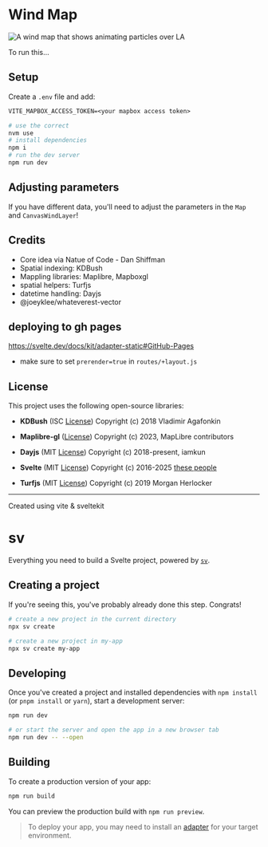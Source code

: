 # Wind Map

![A wind map that shows animating particles over LA](./documentation/wind-map--002.gif)

To run this...

## Setup

Create a `.env` file and add:

```txt
VITE_MAPBOX_ACCESS_TOKEN=<your mapbox access token>
```

```sh
# use the correct
nvm use
# install dependencies
npm i
# run the dev server
npm run dev
```

## Adjusting parameters

If you have different data, you'll need to adjust the parameters in the `Map` and `CanvasWindLayer`!

## Credits

- Core idea via Natue of Code - Dan Shiffman
- Spatial indexing: KDBush
- Mappling libraries: Maplibre, Mapboxgl
- spatial helpers: Turfjs
- datetime handling: Dayjs
- @joeyklee/whateverest-vector

## deploying to gh pages

https://svelte.dev/docs/kit/adapter-static#GitHub-Pages

- make sure to set `prerender=true` in `routes/+layout.js`

## License

This project uses the following open-source libraries:

- **KDBush** (ISC [License](https://github.com/mourner/kdbush/blob/main/LICENSE))
  Copyright (c) 2018 Vladimir Agafonkin

- **Maplibre-gl** ([License](https://github.com/maplibre/maplibre-gl-js/blob/main/LICENSE.txt))
  Copyright (c) 2023, MapLibre contributors

- **Dayjs** (MIT [License](https://github.com/iamkun/dayjs/blob/dev/LICENSE))
  Copyright (c) 2018-present, iamkun

- **Svelte** (MIT [License](https://github.com/sveltejs/svelte/blob/main/LICENSE.md))
  Copyright (c) 2016-2025 [these people](https://github.com/sveltejs/svelte/graphs/contributors)

- **Turfjs** (MIT [License](https://github.com/Turfjs/turf/blob/master/LICENSE))
  Copyright (c) 2019 Morgan Herlocker

---

Created using vite & sveltekit

# sv

Everything you need to build a Svelte project, powered by [`sv`](https://github.com/sveltejs/cli).

## Creating a project

If you're seeing this, you've probably already done this step. Congrats!

```bash
# create a new project in the current directory
npx sv create

# create a new project in my-app
npx sv create my-app
```

## Developing

Once you've created a project and installed dependencies with `npm install` (or `pnpm install` or `yarn`), start a development server:

```bash
npm run dev

# or start the server and open the app in a new browser tab
npm run dev -- --open
```

## Building

To create a production version of your app:

```bash
npm run build
```

You can preview the production build with `npm run preview`.

> To deploy your app, you may need to install an [adapter](https://svelte.dev/docs/kit/adapters) for your target environment.
